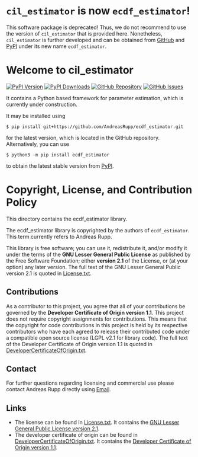 # `cil_estimator` is now `ecdf_estimator`!

This software package is deprecated! Thus, we do not recommend to use the version of `cil_estimator`
that is provided here. Nonetheless, `cil_estimator` is further developed and can be obtained from
[GitHub](https://github.com/AndreasRupp/ecdf_estimator) and [PyPI](
https://pypi.org/project/ecdf-estimator/) under its new name `ecdf_estimator`.


# Welcome to cil_estimator

[![PyPI Version](https://badge.fury.io/py/cil_estimator.svg)](
https://badge.fury.io/py/cil_estimator)
[![PyPI Downloads](https://img.shields.io/pypi/dm/cil_estimator.svg?label=PyPI%20downloads)](
https://pypi.org/project/cil_estimator/)
[![GitHub Repository](https://img.shields.io/badge/Source_code-GitHub-red.svg)](
https://github.com/AndreasRupp/ecdf_estimator)
[![GitHub Issues](https://img.shields.io/badge/Issue_tracking-GitHub-blue.svg)](
https://github.com/AndreasRupp/ecdf_estimator/issues)

It contains a Python based framework for parameter estimation, which is currently under
construction.

It may be installed using

    $ pip install git+https://github.com/AndreasRupp/ecdf_estimator.git

for the latest version, which is located in the GitHub repository. Alternatively, you can use

    $ python3 -m pip install ecdf_estimator

to obtain the latest stable version from [PyPI](https://pypi.org/).


# Copyright, License, and Contribution Policy

This directory contains the ecdf_estimator library.

The ecdf_estimator library is copyrighted by the authors of `ecdf_estimator`. This term currently
refers to Andreas Rupp.

This library is free software; you can use it, redistribute it, and/or modify it under the terms
of the <b>GNU Lesser General Public License</b> as published by the Free Software Foundation; either
<b>version 2.1</b> of the License, or (at your option) any later version. The full text of the GNU
Lesser General Public version 2.1 is quoted in [License.txt](
https://github.com/AndreasRupp/ecdf_estimator/blob/main/License.txt).


## Contributions

As a contributor to this project, you agree that all of your contributions be governed by the
<b>Developer Certificate of Origin version 1.1</b>. This project does not require copyright
assignments for contributions. This means that the copyright for code contributions in this project
is held by its respective contributors who have each agreed to release their contributed code under
a compatible open source license (LGPL v2.1 for library code). The full text of the Developer
Certificate of Origin version 1.1 is quoted in [DeveloperCertificateOfOrigin.txt](
https://github.com/AndreasRupp/ecdf_estimator/blob/main/DeveloperCertificateOfOrigin.txt).


## Contact

For further questions regarding licensing and commercial use please contact Andreas Rupp directly
using [Email](mailto:info@rupp.ink).


## Links

- The license can be found in [License.txt](
  https://github.com/AndreasRupp/ecdf_estimator/blob/main/License.txt). It contains the [GNU Lesser
  General Public License version 2.1](https://www.gnu.org/licenses/old-licenses/lgpl-2.1.en.html).
- The developer certificate of origin can be found in [DeveloperCertificateOfOrigin.txt](
  https://github.com/AndreasRupp/ecdf_estimator/blob/main/DeveloperCertificateOfOrigin.txt). It
  contains the [Developer Certificate of Origin version 1.1](https://developercertificate.org/).
